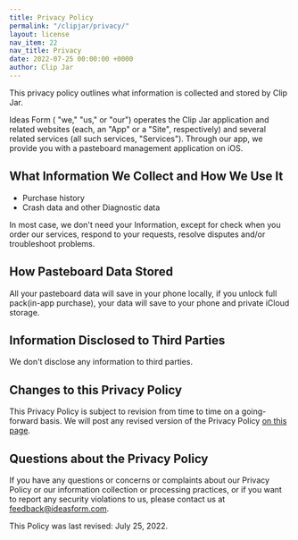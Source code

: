 ```yaml
---
title: Privacy Policy
permalink: "/clipjar/privacy/"
layout: license
nav_item: 22
nav_title: Privacy
date: 2022-07-25 00:00:00 +0000
author: Clip Jar
---
```


This privacy policy outlines what information is collected and stored by Clip Jar.

Ideas Form ( "we," "us," or "our") operates the Clip Jar application and related websites (each, an "App" or a "Site", respectively) and several related services (all such services, "Services"). Through our app, we provide you with a pasteboard management application on iOS.

## What Information We Collect and How We Use It

* Purchase history
* Crash data and other Diagnostic data

In most case, we don't need your Information, except for check when you order our services, respond to your requests, resolve disputes and/or troubleshoot problems.

## How Pasteboard Data Stored

All your pasteboard data will save in your phone locally, if you unlock full pack(in-app purchase), your data will save to your phone and private iCloud storage.

## Information Disclosed to Third Parties

We don't disclose any information to third parties.

## Changes to this Privacy Policy

This Privacy Policy is subject to revision from time to time on a going-forward basis. We will post any revised version of the Privacy Policy [on this page](https://ideasform.com/privacy/clipjar/).

## Questions about the Privacy Policy

If you have any questions or concerns or complaints about our Privacy Policy or our information collection or processing practices, or if you want to report any security violations to us, please contact us at [feedback@ideasform.com](mailto:feedback@ideasform.com).

This Policy was last revised: July 25, 2022.